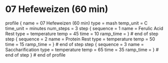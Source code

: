 # 07 Hefeweizen (60 min)

profile
{
  name = 07 Hefeweizen (60 min)
  type = mash
  temp_unit = C
  time_unit = minutes
  num_steps = 3
  step
  {
    sequence = 1
    name = Ferulic Acid Rest
    type = temperature
    temp = 45
    time = 10
    ramp_time =
  } # end of step
  step
  {
    sequence = 2
    name = Protein Rest
    type = temperature
    temp = 50
    time = 15
    ramp_time =
  } # end of step
  step
  {
    sequence = 3
    name = Saccharification
    type = temperature
    temp = 65
    time = 35
    ramp_time =
  } # end of step
} # end of profile
